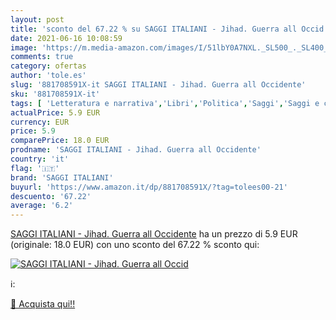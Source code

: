 ```yaml
---
layout: post
title: 'sconto del 67.22 % su SAGGI ITALIANI - Jihad. Guerra all Occid  '
date: 2021-06-16 10:08:59
image: 'https://m.media-amazon.com/images/I/51lbY0A7NXL._SL500_._SL400_.jpg'
comments: true
category: ofertas
author: 'tole.es'
slug: '881708591X-it SAGGI ITALIANI - Jihad. Guerra all Occidente'
sku: '881708591X-it'
tags: [ 'Letteratura e narrativa','Libri','Politica','Saggi','Saggi e corrispondenza','Società e scienze sociali','Studi culturali e sociali','saggi italiani', ]
actualPrice: 5.9 EUR
currency: EUR
price: 5.9
comparePrice: 18.0 EUR
prodname: 'SAGGI ITALIANI - Jihad. Guerra all Occidente'
country: 'it'
flag: '🇮🇹'
brand: 'SAGGI ITALIANI'
buyurl: 'https://www.amazon.it/dp/881708591X/?tag=tolees00-21'
descuento: '67.22'
average: '6.2'
---
```


[SAGGI ITALIANI - Jihad. Guerra all Occidente](https://www.amazon.it/dp/881708591X/?tag=tolees00-21) ha un prezzo di 5.9 EUR (originale: 18.0 EUR) con uno sconto del 67.22 % sconto qui:

[![SAGGI ITALIANI - Jihad. Guerra all Occid](https://m.media-amazon.com/images/I/51lbY0A7NXL._SL500_._SL400_.jpg)](https://www.amazon.it/dp/881708591X/?tag=tolees00-21)

ℹ️:


[🛒 Acquista qui!!](https://www.amazon.it/dp/881708591X/?tag=tolees00-21)
